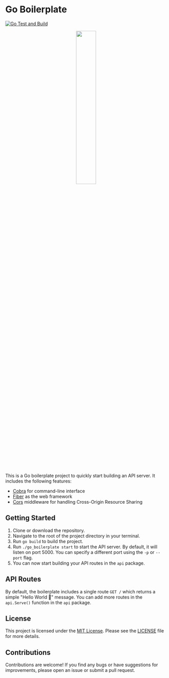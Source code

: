 # Go Boilerplate
[![Go Test and Build](https://github.com/harou24/go_boilerplate/actions/workflows/main.yml/badge.svg)](https://github.com/harou24/go_boilerplate/actions/workflows/main.yml)


<p align="center">
<img src="https://openupthecloud.com/wp-content/uploads/2020/01/Golang.png?ezimgfmt=rs%3Adevice%2Frscb2-1"  width=35% height=35%>
</p>


This is a Go boilerplate project to quickly start building an API server. It includes the following features:
- [Cobra](https://github.com/spf13/cobra) for command-line interface
- [Fiber](https://github.com/gofiber/fiber) as the web framework
- [Cors](https://github.com/gofiber/fiber/blob/main/middleware/cors/cors.go) middleware for handling Cross-Origin Resource Sharing

## Getting Started

1. Clone or download the repository.
2. Navigate to the root of the project directory in your terminal.
3. Run `go build` to build the project.
4. Run `./go_boilerplate start` to start the API server. By default, it will listen on port 5000. You can specify a different port using the `-p` or `--port` flag.
5. You can now start building your API routes in the `api` package.

## API Routes

By default, the boilerplate includes a single route `GET /` which returns a simple "Hello World 🖖" message. You can add more routes in the `api.Serve()` function in the `api` package.

## License

This project is licensed under the [MIT License](https://opensource.org/licenses/MIT). Please see the [LICENSE](LICENSE) file for more details.

## Contributions

Contributions are welcome! If you find any bugs or have suggestions for improvements, please open an issue or submit a pull request.
